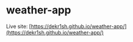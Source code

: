 # weather-app

Live site: [https://dekr1sh.github.io/weather-app/](https://dekr1sh.github.io/weather-app/)